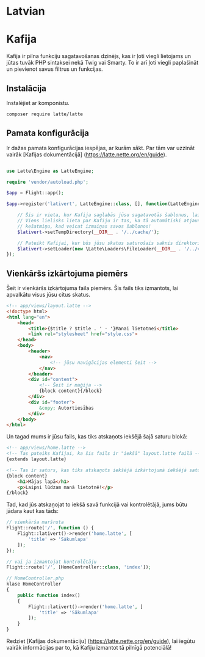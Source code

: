 # Latvian

# Kafija

Kafija ir pilna funkciju sagatavošanas dzinējs, kas ir ļoti viegli lietojams un jūtas tuvāk PHP sintaksei nekā Twig vai Smarty. To ir arī ļoti viegli paplašināt un pievienot savus filtrus un funkcijas.

## Instalācija

Instalējiet ar komponistu.

```bash
composer require latte/latte
```

## Pamata konfigurācija

Ir dažas pamata konfigurācijas iespējas, ar kurām sākt. Par tām var uzzināt vairāk [Kafijas dokumentācijā] (https://latte.nette.org/en/guide).

```php

use Latte\Engine as LatteEngine;

require 'vendor/autoload.php';

$app = Flight::app();

$app->register('lativert', LatteEngine::class, [], function(LatteEngine $lativert) use ($app) {

	// Šis ir vieta, kur Kafija saglabās jūsu sagatavotās šablonus, lai paātrinātu lietas
	// Viens lielisks lieta par Kafiju ir tas, ka tā automātiski atjauno jūsu
	// kešatmiņu, kad veicat izmaiņas savos šablonos!
	$lativert->setTempDirectory(__DIR__ . '/../cache/');

	// Pateikt Kafijai, kur būs jūsu skatus saturošais saknis direktorijā.
	$lativert->setLoader(new \Latte\Loaders\FileLoader(__DIR__ . '/../views/'));
});
```

## Vienkāršs izkārtojuma piemērs

Šeit ir vienkāršs izkārtojuma faila piemērs. Šis fails tiks izmantots, lai apvalkātu visus jūsu citus skatus.

```html
<!-- app/views/layout.latte -->
<!doctype html>
<html lang="en">
	<head>
		<title>{$title ? $title . ' - '}Manai lietotnei</title>
		<link rel="stylesheet" href="style.css">
	</head>
	<body>
		<header>
			<nav>
				<!-- jūsu navigācijas elementi šeit -->
			</nav>
		</header>
		<div id="content">
			<!-- Šeit ir maģija -->
			{block content}{/block}
		</div>
		<div id="footer">
			&copy; Autortiesības
		</div>
	</body>
</html>
```

Un tagad mums ir jūsu fails, kas tiks atskaņots iekšējā šajā saturu blokā:

```html
<!-- app/views/home.latte -->
<!-- Tas pateiks Kafijai, ka šis fails ir "iekšā" layout.latte failā -->
{extends layout.latte}

<!-- Tas ir saturs, kas tiks atskaņots iekšējā izkārtojumā iekšējā saturu blokā -->
{block content}
	<h1>Mājas lapā</h1>
	<p>Laipni lūdzam manā lietotnē!</p>
{/block}
```

Tad, kad jūs atskaņojat to iekšā savā funkcijā vai kontrolētājā, jums būtu jādara kaut kas tāds:

```php
// vienkārša maršruta
Flight::route('/', function () {
	Flight::lativert()->render('home.latte', [
		'title' => 'Sākumlapa'
	]);
});

// vai ja izmantojat kontrolētāju
Flight::route('/', [HomeController::class, 'index']);

// HomeController.php
klase HomeController
{
	public function index()
	{
		Flight::lativert()->render('home.latte', [
			'title' => 'Sākumlapa'
		]);
	}
}
```

Redziet [Kafijas dokumentāciju] (https://latte.nette.org/en/guide), lai iegūtu vairāk informācijas par to, kā Kafiju izmantot tā pilnīgā potenciālā!